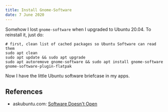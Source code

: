 ```yaml
---
title: Install Gnome-Software
date: 7 June 2020
---
```


Somehow I lost `gnome-software` when I upgraded to Ubuntu 20.04. To reinstall
it, just do:

```
# first, clean list of cached packages so Ubuntu Software can read them
sudo apt clean 
sudo apt update && sudo apt upgrade
sudo apt autoremove gnome-software && sudo apt install gnome-software gnome-software-plugin-flatpak
```

Now I have the little Ubuntu software briefcase in my apps.

## References

- askubuntu.com: [Software Doesn't Open](https://askubuntu.com/questions/1231932/ubuntu-software-doesnt-open-in-ubuntu-20-04)
